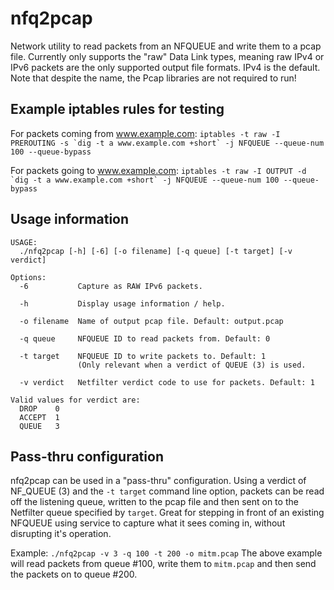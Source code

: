 # nfq2pcap
Network utility to read packets from an NFQUEUE and write them to a pcap file. Currently only
supports the "raw" Data Link types, meaning raw IPv4 or IPv6 packets are the only supported
output file formats. IPv4 is the default. Note that despite the name, the Pcap libraries are
not required to run!

## Example iptables rules for testing
For packets coming from www.example.com:
```iptables -t raw -I PREROUTING -s `dig -t a www.example.com +short` -j NFQUEUE --queue-num 100 --queue-bypass```

For packets going to www.example.com:
```iptables -t raw -I OUTPUT -d `dig -t a www.example.com +short` -j NFQUEUE --queue-num 100 --queue-bypass```

## Usage information
```owen@pfhor:~/c/nfq2pcap$ ./nfq2pcap -h
USAGE:
  ./nfq2pcap [-h] [-6] [-o filename] [-q queue] [-t target] [-v verdict]

Options:
  -6           Capture as RAW IPv6 packets.

  -h           Display usage information / help.

  -o filename  Name of output pcap file. Default: output.pcap

  -q queue     NFQUEUE ID to read packets from. Default: 0

  -t target    NFQUEUE ID to write packets to. Default: 1
               (Only relevant when a verdict of QUEUE (3) is used.

  -v verdict   Netfilter verdict code to use for packets. Default: 1

Valid values for verdict are:
  DROP    0
  ACCEPT  1
  QUEUE   3

```
## Pass-thru configuration
nfq2pcap can be used in a "pass-thru" configuration. Using a verdict of NF_QUEUE (3) and the `-t target`
command line option, packets can be read off the listening queue, written to the pcap file and then
sent on to the Netfilter queue specified by `target`. Great for stepping in front of an existing NFQUEUE
using service to capture what it sees coming in, without disrupting it's operation.

Example:
```./nfq2pcap -v 3 -q 100 -t 200 -o mitm.pcap```
The above example will read packets from queue #100, write them to `mitm.pcap` and then send the packets on to
queue #200.
